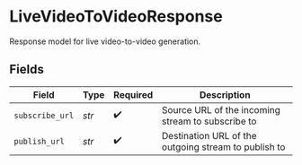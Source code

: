 # LiveVideoToVideoResponse

Response model for live video-to-video generation.


## Fields

| Field                                                | Type                                                 | Required                                             | Description                                          |
| ---------------------------------------------------- | ---------------------------------------------------- | ---------------------------------------------------- | ---------------------------------------------------- |
| `subscribe_url`                                      | *str*                                                | :heavy_check_mark:                                   | Source URL of the incoming stream to subscribe to    |
| `publish_url`                                        | *str*                                                | :heavy_check_mark:                                   | Destination URL of the outgoing stream to publish to |